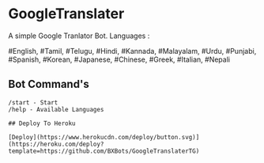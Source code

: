 # GoogleTranslater

A simple Google Tranlator Bot. Languages :

#English, #Tamil, #Telugu, #Hindi, #Kannada, #Malayalam, #Urdu, #Punjabi, #Spanish, #Korean, #Japanese, #Chinese, #Greek, #Italian, #Nepali

## Bot Command's
```
/start - Start
/help - Available Languages

## Deploy To Heroku

[Deploy](https://www.herokucdn.com/deploy/button.svg)](https://heroku.com/deploy?template=https://github.com/BXBots/GoogleTranslaterTG)
